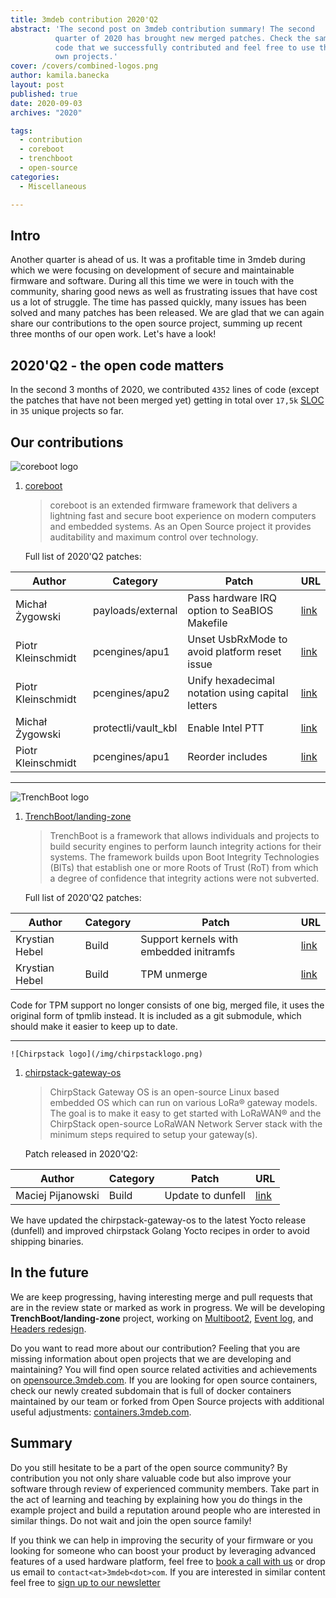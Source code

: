 ```yaml
---
title: 3mdeb contribution 2020'Q2
abstract: 'The second post on 3mdeb contribution summary! The second
          quarter of 2020 has brought new merged patches. Check the samples of
          code that we successfully contributed and feel free to use them in your
          own projects.'
cover: /covers/combined-logos.png
author: kamila.banecka
layout: post
published: true
date: 2020-09-03
archives: "2020"

tags:
  - contribution
  - coreboot
  - trenchboot
  - open-source
categories:
  - Miscellaneous

---
```


## Intro

Another quarter is ahead of us. It was a profitable time in 3mdeb during which
we were focusing on development of secure and maintainable firmware and
software. During all this time we were in touch with the community, sharing good
news as well as frustrating issues that have cost us a lot of struggle. The time
has passed quickly, many issues has been solved and many patches has been
released. We are glad that we can again share our contributions to the open
source project, summing up recent three months of our open work. Let's have a
look!

## 2020'Q2 - the open code matters

In the second 3 months of 2020, we contributed `4352` lines of code (except the
patches that have not been merged yet) getting in total over `17,5k`
[SLOC](https://en.wikipedia.org/wiki/Source_lines_of_code) in `35` unique
projects so far.

## Our contributions

![coreboot logo](/covers/coreboot-logo.svg)

1. [coreboot](https://coreboot.org/)

   > coreboot is an extended firmware framework that delivers a lightning fast
   > and secure boot experience on modern computers and embedded systems. As an
   > Open Source project it provides auditability and maximum control over
   > technology.

   Full list of 2020'Q2 patches:

| Author            | Category            | Patch       | URL |
|-------------------|---------------------|--------|----------|
| Michał Żygowski   | payloads/external   | Pass hardware IRQ option to SeaBIOS Makefile      | [link](https://review.coreboot.org/c/coreboot/+/41147)               |
| Piotr Kleinschmidt| pcengines/apu1     | Unset UsbRxMode to avoid platform reset issue    | [link](https://review.coreboot.org/c/coreboot/+/41627)               |
| Piotr Kleinschmidt| pcengines/apu2     | Unify hexadecimal notation using capital letters | [link](https://review.coreboot.org/c/coreboot/+/42388)               |
| Michał Żygowski   | protectli/vault_kbl| Enable Intel PTT                                  | [link](https://review.coreboot.org/c/coreboot/+/42565)               |
| Piotr Kleinschmidt| pcengines/apu1     | Reorder includes                                  | [link](https://review.coreboot.org/c/coreboot/+/42512)               |

   ---

   ![TrenchBoot logo](/covers/trenchboot-logo.png)

1. [TrenchBoot/landing-zone](https://github.com/TrenchBoot/landing-zone/)

   > TrenchBoot is a framework that allows individuals and projects to build
   > security engines to perform launch integrity actions for their systems. The
   > framework builds upon Boot Integrity Technologies (BITs) that establish one
   > or more Roots of Trust (RoT) from which a degree of confidence that
   > integrity actions were not subverted.

   Full list of 2020'Q2 patches:

| Author         | Category | Patch                                          | URL                                                                  |
|----------------|----------|------------------------------------------------|----------------------------------------------------------------------|
| Krystian Hebel | Build    | Support kernels with embedded initramfs       | [link](https://github.com/TrenchBoot/landing-zone/pull/54)           |
| Krystian Hebel | Build    | TPM unmerge                                   | [link](https://github.com/TrenchBoot/landing-zone/pull/53)           |

   Code for TPM support no longer consists of one big, merged file, it uses the
   original form of tpmlib instead. It is included as a git submodule, which
   should make it easier to keep up to date.

   ---

    ![Chirpstack logo](/img/chirpstacklogo.png)

1. [chirpstack-gateway-os](https://www.chirpstack.io/gateway-os/)

   > ChirpStack Gateway OS is an open-source Linux based embedded OS which can
   > run on various LoRa® gateway models. The goal is to make it easy to get
   > started with LoRaWAN® and the ChirpStack open-source LoRaWAN Network Server
   > stack with the minimum steps required to setup your gateway(s).

   Patch released in 2020'Q2:

| Author             | Category | Patch             | URL                                                                                           |
|--------------------|----------|-------------------|-----------------------------------------------------------------------------------------------|
| Maciej Pijanowski  | Build    | Update to dunfell | [link](https://github.com/brocaar/chirpstack-gateway-os/commit/a8170775aaadb108f2078aa213adcde37e4a6da8) |

   We have updated the chirpstack-gateway-os to the latest Yocto release
   (dunfell) and improved chirpstack Golang Yocto recipes in order to avoid
   shipping binaries.

## In the future

We are keep progressing, having interesting merge and pull requests that are in
the review state or marked as work in progress. We will be developing
**TrenchBoot/landing-zone** project, working on
[Multiboot2](https://github.com/TrenchBoot/landing-zone/pull/28),
[Event log](https://github.com/TrenchBoot/landing-zone/pull/52), and
[Headers redesign](https://github.com/TrenchBoot/landing-zone/pull/56).

Do you want to read more about our contribution? Feeling that you are missing
information about open projects that we are developing and maintaining? You will
find open source related activities and achievements on
[opensource.3mdeb.com](https://opensource.3mdeb.com/). If you are looking for
open source containers, check our newly created subdomain that is full of docker
containers maintained by our team or forked from Open Source projects with
additional useful adjustments:
[containers.3mdeb.com](https://containers.3mdeb.com/).

## Summary

Do you still hesitate to be a part of the open source community? By contribution
you not only share valuable code but also improve your software through review
of experienced community members. Take part in the act of learning and teaching
by explaining how you do things in the example project and build a reputation
around people who are interested in similar things. Do not wait and join the
open source family!

If you think we can help in improving the security of your firmware or you
looking for someone who can boost your product by leveraging advanced features
of a used hardware platform, feel free to
[book a call with us](https://calendly.com/3mdeb/consulting-remote-meeting) or
drop us email to `contact<at>3mdeb<dot>com`. If you are interested in similar
content feel free to [sign up to our newsletter](http://eepurl.com/doF8GX)
